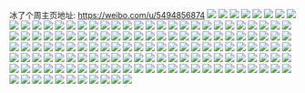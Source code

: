冰了个周主页地址: https://weibo.com/u/5494856874 
![](https://wx4.sinaimg.cn/mw2000/005ZRRhMly1h93sjvaym2j30n00mvq7i.jpg) 
![](https://wx4.sinaimg.cn/mw2000/005ZRRhMly1h8exur4wsyj30n01dsgxx.jpg) 
![](https://wx4.sinaimg.cn/mw2000/005ZRRhMly1h8a5se4p31j30u01hcjyc.jpg) 
![](https://wx4.sinaimg.cn/mw2000/005ZRRhMly1h7mn2gt5c0j30tu0tuadt.jpg) 
![](https://wx4.sinaimg.cn/mw2000/005ZRRhMly1h7mn2h64kgj30u00u0q89.jpg) 
![](https://wx4.sinaimg.cn/mw2000/005ZRRhMly1h7mn2hkvzpj30tu0tun14.jpg) 
![](https://wx4.sinaimg.cn/mw2000/005ZRRhMly1h7mn2i0a2rj30tu13ujyq.jpg) 
![](https://wx4.sinaimg.cn/mw2000/005ZRRhMly1h7mn44q09ij30tu0tun2j.jpg) 
![](https://wx4.sinaimg.cn/mw2000/005ZRRhMly1h7mn2idawzj30tu0tu43r.jpg) 
![](https://wx4.sinaimg.cn/mw2000/005ZRRhMly1h7mn2irwuwj30tu13ugv6.jpg) 
![](https://wx4.sinaimg.cn/mw2000/005ZRRhMly1h7mn2j569gj30u0141jzu.jpg) 
![](https://wx4.sinaimg.cn/mw2000/005ZRRhMly1h7mn2jhxjdj30tw0twwjf.jpg) 
![](https://wx4.sinaimg.cn/mw2000/005ZRRhMly1h7k86i1k8ej30u01hc479.jpg) 
![](https://wx4.sinaimg.cn/mw2000/005ZRRhMly1h6hzm15pd0j30u0140jxj.jpg) 
![](https://wx4.sinaimg.cn/mw2000/005ZRRhMly1h6ccqlhqq7j30n01dsdkw.jpg) 
![](https://wx4.sinaimg.cn/mw2000/005ZRRhMly1h50w5xevhuj30u01gagvf.jpg) 
![](https://wx4.sinaimg.cn/mw2000/005ZRRhMly1h50w5y8xw0j30u01hctiv.jpg) 
![](https://wx4.sinaimg.cn/mw2000/005ZRRhMly1h3jjxn0z6fj30t518iwng.jpg) 
![](https://wx4.sinaimg.cn/mw2000/005ZRRhMly1h3jjxnjf58j30qz138qa2.jpg) 
![](https://wx4.sinaimg.cn/mw2000/005ZRRhMly1h35lzucx91j30u00u0gq1.jpg) 
![](https://wx4.sinaimg.cn/mw2000/005ZRRhMly1h35lzu09dlj30u00u0q7u.jpg) 
![](https://wx4.sinaimg.cn/mw2000/005ZRRhMly1h35m1wytwoj30tu0tun3d.jpg) 
![](https://wx4.sinaimg.cn/mw2000/005ZRRhMly1h35m0g6znwj30u00u0440.jpg) 
![](https://wx4.sinaimg.cn/mw2000/005ZRRhMly1h2ykllbm47j30u00u0dra.jpg) 
![](https://wx4.sinaimg.cn/mw2000/005ZRRhMly1h2ekoitpnhj30lp0cet9b.jpg) 
![](https://wx4.sinaimg.cn/mw2000/005ZRRhMly1h21a6nuvf9j30u01hcx15.jpg) 
![](https://wx4.sinaimg.cn/mw2000/005ZRRhMly1h1n8798tl8j30u0140tdl.jpg) 
![](https://wx4.sinaimg.cn/mw2000/005ZRRhMly1h1n878pnhrj30u0140gqn.jpg) 
![](https://wx4.sinaimg.cn/mw2000/005ZRRhMly1h1n87a1mzrj30u0140jwn.jpg) 
![](https://wx4.sinaimg.cn/mw2000/005ZRRhMly1h0ukvu0dgoj30u017i4dv.jpg) 
![](https://wx4.sinaimg.cn/mw2000/005ZRRhMly1h0k543czd4j31900u07ap.jpg) 
![](https://wx4.sinaimg.cn/mw2000/005ZRRhMly1h0jxr1lrglj30u0140q8x.jpg) 
![](https://wx4.sinaimg.cn/mw2000/005ZRRhMly1h0bvdwb9mtj32c0340hdt.jpg) 
![](https://wx4.sinaimg.cn/mw2000/005ZRRhMly1h0bvdv7ughj30n00ukqbu.jpg) 
![](https://wx4.sinaimg.cn/mw2000/005ZRRhMly1h0923qfx8bj30n00n0whj.jpg) 
![](https://wx4.sinaimg.cn/mw2000/005ZRRhMly1h0518l77wxj30u00u011e.jpg) 
![](https://wx4.sinaimg.cn/mw2000/005ZRRhMly1gzvri9fmi4j334023se82.jpg) 
![](https://wx4.sinaimg.cn/mw2000/005ZRRhMly1gzqac1kadkj30n00rzq5h.jpg) 
![](https://wx4.sinaimg.cn/mw2000/005ZRRhMly1gzp76fb7x8j31do25hkjl.jpg) 
![](https://wx4.sinaimg.cn/mw2000/005ZRRhMly1gz2l73naooj30u01sx7d5.jpg) 
![](https://wx4.sinaimg.cn/mw2000/005ZRRhMly1gyy9lxkrx4j31o01o04qp.jpg) 
![](https://wx4.sinaimg.cn/mw2000/005ZRRhMly1gyy9lzkuumj32801o0qv5.jpg) 
![](https://wx4.sinaimg.cn/mw2000/005ZRRhMly1gyy9m01j8kj31o01o0hd5.jpg) 
![](https://wx4.sinaimg.cn/mw2000/005ZRRhMly1gyy9q2g8yoj30u00u0188.jpg) 
![](https://wx4.sinaimg.cn/mw2000/005ZRRhMly1gymv52f2s2j30u01587cr.jpg) 
![](https://wx4.sinaimg.cn/mw2000/005ZRRhMly1gymv51ux1aj30u00u0q74.jpg) 
![](https://wx4.sinaimg.cn/mw2000/005ZRRhMly1gybh6x3xvrj32c03407wk.jpg) 
![](https://wx4.sinaimg.cn/mw2000/005ZRRhMly1gxy3mdgl1nj315o1jkh39.jpg) 
![](https://wx4.sinaimg.cn/mw2000/005ZRRhMly1gxy3mck3lbj315o2227wh.jpg) 
![](https://wx4.sinaimg.cn/mw2000/005ZRRhMly1gxy3md1vjqj315o2224pa.jpg) 
![](https://wx4.sinaimg.cn/mw2000/005ZRRhMly1gxy3mdv377j315o1jkqr6.jpg) 
![](https://wx4.sinaimg.cn/mw2000/005ZRRhMly1gxy3mekc16j32c02c0x6p.jpg) 
![](https://wx4.sinaimg.cn/mw2000/005ZRRhMly1gxv6x9vr1xj32c02c0b2b.jpg) 
![](https://wx4.sinaimg.cn/mw2000/005ZRRhMly1gxtl0fv09aj31ya1yab2a.jpg) 
![](https://wx4.sinaimg.cn/mw2000/005ZRRhMly1gx2639cv0wj31sc2dsb2a.jpg) 
![](https://wx4.sinaimg.cn/mw2000/005ZRRhMly1gx1w8p6g57j31sc1sc4qp.jpg) 
![](https://wx4.sinaimg.cn/mw2000/005ZRRhMly1gx1w8mk6w3j31sc2dsx6p.jpg) 
![](https://wx4.sinaimg.cn/mw2000/005ZRRhMly1gx168oveh8j31o0280e81.jpg) 
![](https://wx4.sinaimg.cn/mw2000/005ZRRhMly1gx168mvomtj31o0280hdt.jpg) 
![](https://wx4.sinaimg.cn/mw2000/005ZRRhMly1gwy0b9k8moj32c02c0u0x.jpg) 
![](https://wx4.sinaimg.cn/mw2000/005ZRRhMly1gwfgbultmfj31sc2dskjl.jpg) 
![](https://wx4.sinaimg.cn/mw2000/005ZRRhMly1gwdv5iyunjj31o01o0qsm.jpg) 
![](https://wx4.sinaimg.cn/mw2000/005ZRRhMly1gwdv5fmvwsj31o01o04qp.jpg) 
![](https://wx4.sinaimg.cn/mw2000/005ZRRhMly1gw73m1aaq6j32c0340e83.jpg) 
![](https://wx4.sinaimg.cn/mw2000/005ZRRhMly1gw73m1xhjyj30n014kak5.jpg) 
![](https://wx4.sinaimg.cn/mw2000/005ZRRhMly1gw73m551clj31tt2frx6p.jpg) 
![](https://wx4.sinaimg.cn/mw2000/005ZRRhMly1gvyv3ibtx0j31jx1jxb29.jpg) 
![](https://wx4.sinaimg.cn/mw2000/005ZRRhMly1gvyv3btqvsj30m519j49h.jpg) 
![](https://wx4.sinaimg.cn/mw2000/005ZRRhMly1gvxvubzsppj31sc2dsu0x.jpg) 
![](https://wx4.sinaimg.cn/mw2000/005ZRRhMly1gvjkylhmwyj62c02c0qv502.jpg) 
![](https://wx4.sinaimg.cn/mw2000/005ZRRhMly1gvjkynyeqxj62c02c0hdw02.jpg) 
![](https://wx4.sinaimg.cn/mw2000/005ZRRhMly1gvinxf0pmpj62c02c0npd02.jpg) 
![](https://wx4.sinaimg.cn/mw2000/005ZRRhMly1gvc75q9n65j62c02c07wi02.jpg) 
![](https://wx4.sinaimg.cn/mw2000/005ZRRhMly1gvc75kwwf2j62c03401kz02.jpg) 
![](https://wx4.sinaimg.cn/mw2000/005ZRRhMly1gvc75w9uamj62c02c0e8202.jpg) 
![](https://wx4.sinaimg.cn/mw2000/005ZRRhMly1gvblf6v9v3j623j23jx6p02.jpg) 
![](https://wx4.sinaimg.cn/mw2000/005ZRRhMly1gvblf4q4poj62c02c0u0x02.jpg) 
![](https://wx4.sinaimg.cn/mw2000/005ZRRhMly1gvblf9wcbvj62c02c0npd02.jpg) 
![](https://wx4.sinaimg.cn/mw2000/005ZRRhMly1gvblf33aluj62c02c0qv502.jpg) 
![](https://wx4.sinaimg.cn/mw2000/005ZRRhMly1gv6z8mtb7xj60n014wk1l02.jpg) 
![](https://wx4.sinaimg.cn/mw2000/005ZRRhMly1guuayx4metj61o01o0njs02.jpg) 
![](https://wx4.sinaimg.cn/mw2000/005ZRRhMly1guuayym3enj61o01o01fp02.jpg) 
![](https://wx4.sinaimg.cn/mw2000/005ZRRhMly1guuayvyjl3j61o01o0ayj02.jpg) 
![](https://wx4.sinaimg.cn/mw2000/005ZRRhMly1guiqivhxl7j62c033yhdu02.jpg) 
![](https://wx4.sinaimg.cn/mw2000/005ZRRhMly1gucus8ybx0j61ov296e8102.jpg) 
![](https://wx4.sinaimg.cn/mw2000/005ZRRhMly1gu9mj8prsxj61sc1scqv502.jpg) 
![](https://wx4.sinaimg.cn/mw2000/005ZRRhMly1gu27l4rir2j31aj1ajx08.jpg) 
![](https://wx4.sinaimg.cn/mw2000/005ZRRhMly1gt3x6wb6v5j30n01dsnn6.jpg) 
![](https://wx4.sinaimg.cn/mw2000/005ZRRhMly1gsxaduwm8fj32c02c0b29.jpg) 
![](https://wx4.sinaimg.cn/mw2000/005ZRRhMly1gsxadw4u0jj32c02c0b29.jpg) 
![](https://wx4.sinaimg.cn/mw2000/005ZRRhMly1gswh5cjstjj32c02c0npf.jpg) 
![](https://wx4.sinaimg.cn/mw2000/005ZRRhMly1gswh5al1bkj32c02c01ky.jpg) 
![](https://wx4.sinaimg.cn/mw2000/005ZRRhMly1gsnqyfrcckj32c02c0b2a.jpg) 
![](https://wx4.sinaimg.cn/mw2000/005ZRRhMly1gsli0qekkjj31jk2bcu0x.jpg) 
![](https://wx4.sinaimg.cn/mw2000/005ZRRhMly1gsli0savkpj32c02c0x6q.jpg) 
![](https://wx4.sinaimg.cn/mw2000/005ZRRhMly1gsli0xf8vuj32c02c0hdv.jpg) 
![](https://wx4.sinaimg.cn/mw2000/005ZRRhMly1gsli0osn7gj32c02c07wh.jpg) 
![](https://wx4.sinaimg.cn/mw2000/005ZRRhMly1gsli0un2oej32c02c07wj.jpg) 
![](https://wx4.sinaimg.cn/mw2000/005ZRRhMly1gsli5jbhcuj325s25sb29.jpg) 
![](https://wx4.sinaimg.cn/mw2000/005ZRRhMly1gse97m535aj32c02c0e81.jpg) 
![](https://wx4.sinaimg.cn/mw2000/005ZRRhMly1gse97k5rtgj32c02c0qv5.jpg) 
![](https://wx4.sinaimg.cn/mw2000/005ZRRhMly1gse97nrsk2j32c0340hdt.jpg) 
![](https://wx4.sinaimg.cn/mw2000/005ZRRhMly1gse98bj9dpj32c0340kjl.jpg) 
![](https://wx4.sinaimg.cn/mw2000/005ZRRhMly1gse97rde53j32c0340kcp.jpg) 
![](https://wx4.sinaimg.cn/mw2000/005ZRRhMly1gse97ungouj32c02c0x6p.jpg) 
![](https://wx4.sinaimg.cn/mw2000/005ZRRhMly1gse97zku1gj322n22n4qr.jpg) 
![](https://wx4.sinaimg.cn/mw2000/005ZRRhMly1gse97xp44fj32c02c04qp.jpg) 
![](https://wx4.sinaimg.cn/mw2000/005ZRRhMly1gse97voc4sj32c02c01kx.jpg) 
![](https://wx4.sinaimg.cn/mw2000/005ZRRhMly1grhi0tskv6j30n01ds1kx.jpg) 
![](https://wx4.sinaimg.cn/mw2000/005ZRRhMly1gqlahcwrhzj30lc0sgwsx.jpg) 
![](https://wx4.sinaimg.cn/mw2000/005ZRRhMly1gqlahd9od4j30sg0lcdux.jpg) 
![](https://wx4.sinaimg.cn/mw2000/005ZRRhMly1gqlahdk2q9j30lc0sgk6s.jpg) 
![](https://wx4.sinaimg.cn/mw2000/005ZRRhMly1gqlahe6qkgj30sg0lck6k.jpg) 
![](https://wx4.sinaimg.cn/mw2000/005ZRRhMly1gqaxu1dzgdj32c03401l4.jpg) 
![](https://wx4.sinaimg.cn/mw2000/005ZRRhMly1gqaxtygjvvj32c03404qw.jpg) 
![](https://wx4.sinaimg.cn/mw2000/005ZRRhMly1gmgdhyysvpj32c02c0x3i.jpg) 
![](https://wx4.sinaimg.cn/mw2000/005ZRRhMly1glsz4g0rkmj32c02c07wi.jpg) 
![](https://wx4.sinaimg.cn/mw2000/005ZRRhMly1glsz4iit4jj32c02c0x6p.jpg) 
![](https://wx4.sinaimg.cn/mw2000/005ZRRhMly1glsz4jjjzbj32c02c0qv5.jpg) 
![](https://wx4.sinaimg.cn/mw2000/005ZRRhMly1glsz4kks5vj32c02c07wi.jpg) 
![](https://wx4.sinaimg.cn/mw2000/005ZRRhMly1glsz4hf1mvj32c02c07wi.jpg) 
![](https://wx4.sinaimg.cn/mw2000/005ZRRhMly1glsz4ltk4pj32c03404qr.jpg) 
![](https://wx4.sinaimg.cn/mw2000/005ZRRhMly1gknhqw64gtj31sc1scb29.jpg) 
![](https://wx4.sinaimg.cn/mw2000/005ZRRhMly1gknhqx4g8bj31sc1sc1jw.jpg) 
![](https://wx4.sinaimg.cn/mw2000/005ZRRhMly1gknhqxxss7j31sc1sce81.jpg) 
![](https://wx4.sinaimg.cn/mw2000/005ZRRhMly1gknhqyorw8j31sc1sc4qp.jpg) 
![](https://wx4.sinaimg.cn/mw2000/005ZRRhMly1gknhqznf88j31sc1scb29.jpg) 
![](https://wx4.sinaimg.cn/mw2000/005ZRRhMly1gja80zc7ybj30uh14n1ky.jpg) 
![](https://wx4.sinaimg.cn/mw2000/005ZRRhMly1gja811wvxmj316o1kwhdv.jpg) 
![](https://wx4.sinaimg.cn/mw2000/005ZRRhMly1gja8149qi1j31kw16oqv7.jpg) 
![](https://wx4.sinaimg.cn/mw2000/005ZRRhMly1gja815u2n8j30xb1aeb2a.jpg) 
![](https://wx4.sinaimg.cn/mw2000/005ZRRhMly1gja817ihurj30zm16ob2a.jpg) 
![](https://wx4.sinaimg.cn/mw2000/005ZRRhMly1gja8197paij316o1kwu0z.jpg) 
![](https://wx4.sinaimg.cn/mw2000/005ZRRhMly1gja812yaopj319i0z7b2a.jpg) 
![](https://wx4.sinaimg.cn/mw2000/005ZRRhMly1gja81bu1bnj30sc18snpd.jpg) 
![](https://wx4.sinaimg.cn/mw2000/005ZRRhMly1gja81drzjfj316o1kwqv7.jpg) 
![](https://wx4.sinaimg.cn/mw2000/005ZRRhMly1ggv2x2qvduj3112112wil.jpg) 
![](https://wx4.sinaimg.cn/mw2000/005ZRRhMly1ggv2x3uhwrj30u013yag3.jpg) 
![](https://wx4.sinaimg.cn/mw2000/005ZRRhMly1gf0cmzm1v6j31yq2c4e83.jpg) 
![](https://wx4.sinaimg.cn/mw2000/005ZRRhMly1gf0cn7sf6fj31sc1sc1kx.jpg) 
![](https://wx4.sinaimg.cn/mw2000/005ZRRhMly1gf0cmxmlymj30ku11qh5w.jpg) 
![](https://wx4.sinaimg.cn/mw2000/005ZRRhMly1gf0cn2793oj328w2zv1l0.jpg) 
![](https://wx4.sinaimg.cn/mw2000/005ZRRhMly1gf0cmy68cpj31b41z6hdt.jpg) 
![](https://wx4.sinaimg.cn/mw2000/005ZRRhMly1gf0cn0xgdlj31oy2lm1ky.jpg) 
